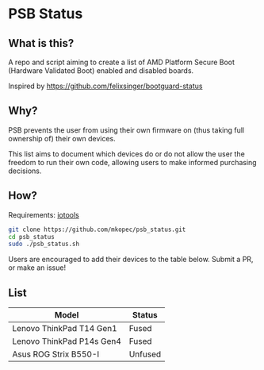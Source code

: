# PSB Status

## What is this?

A repo and script aiming to create a list of AMD Platform Secure Boot (Hardware
Validated Boot) enabled and disabled boards.

Inspired by https://github.com/felixsinger/bootguard-status

## Why?

PSB prevents the user from using their own firmware on (thus taking full
ownership of) their own devices.

This list aims to document which devices do or do not allow the user the
freedom to run their own code, allowing users to make informed purchasing
decisions.

## How?

Requirements: [iotools](https://github.com/adurbin/iotools)

```bash
git clone https://github.com/mkopec/psb_status.git
cd psb_status
sudo ./psb_status.sh
```

Users are encouraged to add their devices to the table below. Submit a PR, or
make an issue!

## List

| Model | Status |
| --- | --- |
| Lenovo ThinkPad T14 Gen1 | Fused |
| Lenovo ThinkPad P14s Gen4 | Fused |
| Asus ROG Strix B550-I | Unfused |
